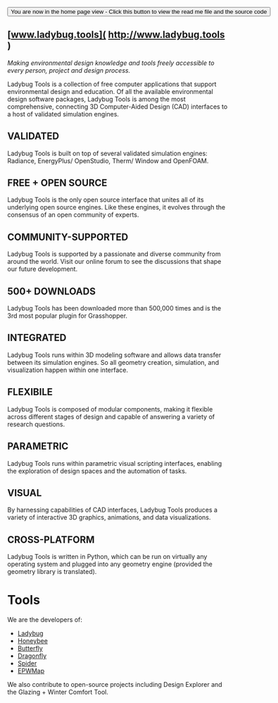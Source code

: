 <span style=display:none; >[You are now in a GitHub source code view - click this link to view the home page]( http://www.ladybug.tools "View file as a web page." ) </span>
<div><input type=button onclick=window.location.href='http://www.ladybug.tools';
value='You are now in the home page view - Click this button to view the read me file and the source code' ></div>

## [www.ladybug.tools]( http://www.ladybug.tools )

_Making environmental design knowledge and tools freely accessible to every person, project and design process._

Ladybug Tools is a collection of free computer applications that support environmental design and education.
Of all the available environmental design software packages, Ladybug Tools is among the most comprehensive, connecting 3D Computer-Aided Design (CAD) interfaces to a host of validated simulation engines.

## VALIDATED
Ladybug Tools is built on top of several validated simulation engines: Radiance, EnergyPlus/ OpenStudio, Therm/ Window and OpenFOAM.

## FREE + OPEN SOURCE
Ladybug Tools is the only open source interface that unites all of its underlying open source engines. Like these engines, it evolves through the consensus of an open community of experts.

## COMMUNITY-SUPPORTED
Ladybug Tools is supported by a passionate and diverse community from around the world. Visit our online forum to see the discussions that shape our future development.

## 500+ DOWNLOADS
Ladybug Tools has been downloaded more than 500,000 times and is the 3rd most popular plugin for Grasshopper.

## INTEGRATED
Ladybug Tools runs within 3D modeling software and allows data transfer between its simulation engines. So all geometry creation, simulation, and visualization happen within one interface.

## FLEXIBILE
Ladybug Tools is composed of modular components, making it flexible across different stages of design and capable of answering a variety of research questions.

## PARAMETRIC
Ladybug Tools runs within parametric visual scripting interfaces, enabling the exploration of design spaces and the automation of tasks.

## VISUAL
By harnessing capabilities of CAD interfaces, Ladybug Tools produces a variety of interactive 3D graphics, animations, and data visualizations.


## CROSS-PLATFORM
Ladybug Tools is written in Python, which can be run on virtually any operating system and plugged into any geometry engine (provided the geometry library is translated).

# Tools
We are the developers of:

* [Ladybug]( https://github.com/ladybug-tools/ladybug )
* [Honeybee]( https://github.com/ladybug-tools/honeybee )
* [Butterfly]( https://github.com/ladybug-tools/butterfly )
* [Dragonfly]( https://github.com/chriswmackey/Dragonfly )
* [Spider]( https://github.com/ladybug-tools/spider )
* [EPWMap]( https://github.com/ladybug-tools/epwmap )

We also contribute to open-source projects including Design Explorer and the Glazing + Winter Comfort Tool.

